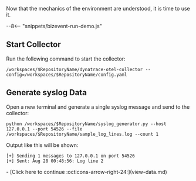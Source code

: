 Now that the mechanics of the environment are understood, it is time to use it.

--8<-- "snippets/bizevent-run-demo.js"

## Start Collector

Run the following command to start the collector:

``` { "name": "[background] run otel collector" }
/workspaces/$RepositoryName/dynatrace-otel-collector --config=/workspaces/$RepositoryName/config.yaml
```

## Generate syslog Data

Open a new terminal and generate a single syslog message and send to the collector:

``` {"name": "send log to collector"}
python /workspaces/$RepositoryName/syslog_generator.py --host 127.0.0.1 --port 54526 --file /workspaces/$RepositoryName/sample_log_lines.log --count 1
```

Output like this will be shown:

```
[+] Sending 1 messages to 127.0.0.1 on port 54526
[+] Sent: Aug 28 00:48:56: Log line 2
```

<div class="grid cards" markdown>
- [Click here to continue :octicons-arrow-right-24:](view-data.md)
</div>
